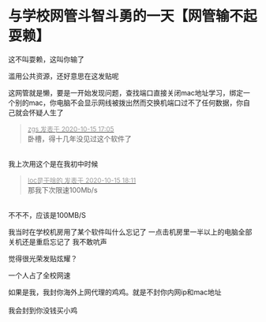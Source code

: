 # 与学校网管斗智斗勇的一天【网管输不起耍赖】


这不叫耍赖，这叫你输了

滥用公共资源，还好意思在这发贴呢

这网管就是懒，要是一开始发现问题，查找端口直接关闭mac地址学习，绑定一个别的mac，你电脑不会显示网线被拨出然而交换机端口过不了任何数据，你自己就会怀疑人生了 <img src="static/image/smiley/default/lol.gif" smilieid="12" border="0" alt="" />

<div class="quote"><blockquote><font size="2"><a href="https://www.hostloc.com/forum.php?mod=redirect&amp;goto=findpost&amp;pid=9305237&amp;ptid=754650" target="_blank"><font color="#999999">zgs 发表于 2020-10-15 17:05</font></a></font><br />
卧槽，得十几年没见过这个软件了</blockquote></div><br />
我上次用这个是在我初中时候

<div class="quote"><blockquote><font size="2"><a href="https://www.hostloc.com/forum.php?mod=redirect&amp;goto=findpost&amp;pid=9305513&amp;ptid=754650" target="_blank"><font color="#999999">loc是干啥的 发表于 2020-10-15 18:11</font></a></font><br />
那我下次限速100Mb/s</blockquote></div><br />
不不不，应该是100MB/S<br />


我当时在学校机房用了某个软件叫什么忘记了 一点击机房里一半以上的电脑全部关机还是重启忘记了 我不敢吭声<img src="static/image/smiley/default/lol.gif" smilieid="12" border="0" alt="" />

觉得很光荣发贴炫耀？

一个人占了全校网速<img src="static/image/smiley/default/lol.gif" smilieid="12" border="0" alt="" />

如果是我，我封你海外上网代理的鸡鸡。就是不封你内网ip和mac地址<br />
<br />
我会封到你没钱买小鸡
